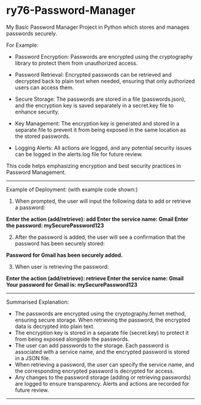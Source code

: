 # ry76-Password-Manager

My Basic Password Manager Project in Python which stores and manages passwords securely.

For Example:

- Password Encryption: Passwords are encrypted using the cryptography library to protect them from unauthorized access.

- Password Retrieval: Encrypted passwords can be retrieved and decrypted back to plain text when needed, ensuring that only authorized users can access them.

- Secure Storage: The passwords are stored in a file (passwords.json), and the encryption key is saved separately in a secret.key file to enhance security.

- Key Management: The encryption key is generated and stored in a separate file to prevent it from being exposed in the same location as the stored passwords.

- Logging Alerts: All actions are logged, and any potential security issues can be logged in the alerts.log file for future review.

This code helps emphasizing encryption and best security practices in Password Management.

_________________________________________________________________________________________________________________________________________________________________________
Example of Deployment: (with example code shown:)
1. When prompted, the user will input the following data to add or retrieve a password:

**Enter the action (add/retrieve): add
Enter the service name: Gmail
Enter the password: mySecurePassword123**

2. After the password is added, the user will see a confirmation that the password has been securely stored:

**Password for Gmail has been securely added.**

3. When user is retrieving the password:

**Enter the action (add/retrieve): retrieve
Enter the service name: Gmail
Your password for Gmail is: mySecurePassword123**

_________________________________________________________________________________________________________________________________________________________________________
Summarised Explanation:

- The passwords are encrypted using the cryptography.fernet method, ensuring secure storage. When retrieving the password, the encrypted data is decrypted into plain text.
- The encryption key is stored in a separate file (secret.key) to protect it from being exposed alongside the passwords.
- The user can add passwords to the storage. Each password is associated with a service name, and the encrypted password is stored in a JSON file.
- When retrieving a password, the user can specify the service name, and the corresponding encrypted password is decrypted for access.
- Any changes to the password storage (adding or retrieving passwords) are logged to ensure transparency. Alerts and actions are recorded for future review.
_________________________________________________________________________________________________________________________________________________________________________
